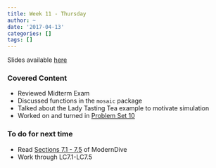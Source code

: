 ```yaml
---
title: Week 11 - Thursday
author: ~
date: '2017-04-13'
categories: []
tags: []
---
```


Slides available [here](http://ismayc.github.io/soc301_s2017/slides/slide_deck.html#week11th)


### Covered Content
- Reviewed Midterm Exam
- Discussed functions in the `mosaic` package
- Talked about the Lady Tasting Tea example to motivate simulation
- Worked on and turned in [Problem Set 10](https://ismayc.github.io/soc301_s2017/problem-sets/index.html#ps10)



### To do for next time

- Read [Sections 7.1 - 7.5](https://ismayc.github.io/moderndiver-book/7-hypo.html) of ModernDive
- Work through LC7.1-LC7.5
